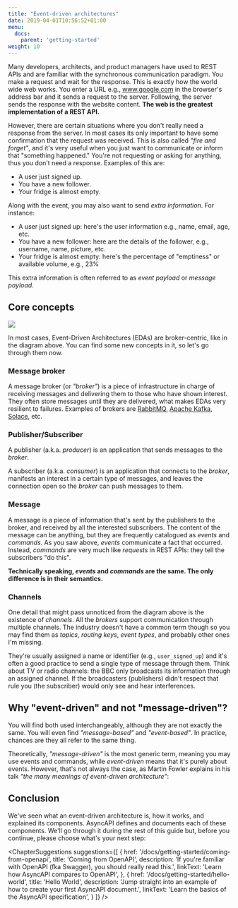 ```yaml
---
title: "Event-driven architectures"
date: 2019-04-01T10:56:52+01:00
menu:
  docs:
    parent: 'getting-started'
weight: 10
---
```


Many developers, architects, and product managers have used to REST APIs and are familiar with the synchronous communication paradigm. You make a request and wait for the response. This is exactly how the world wide web works. You enter a URL e.g., www.google.com in the browser's address bar and it sends a request to the server. Following, the server sends the response with the website content. **The web is the greatest implementation of a REST API.**

However, there are certain situations where you don't really need a response from the server. In most cases its only important to have some confirmation that the request was received. This is also called _"fire and forget"_, and it's very useful when you just want to communicate or inform that "something happened." You're not requesting or asking for anything, thus you don't need a response.  Examples of this are:

* A user just signed up.
* You have a new follower.
* Your fridge is almost empty.

Along with the event, you may also want to send _extra information_. For instance:

* A user just signed up: here's the user information e.g., name, email, age, etc.
* You have a new follower: here are the details of the follower, e.g., username, name, picture, etc.
* Your fridge is almost empty: here's the percentage of "emptiness" or available volume, e.g., 23%

This extra information is often referred to as _event payload_ or _message payload_.

## Core concepts

![](/img/diagrams/simple-event-driven.png)

In most cases, Event-Driven Architectures (EDAs) are broker-centric, like in the diagram above. You can find some new concepts in it, so let's go through them now.

### Message broker

A message broker (or _"broker"_) is a piece of infrastructure in charge of receiving messages and delivering them to those who have shown interest. They often store messages until they are delivered, what makes EDAs very resilient to failures. Examples of brokers are [RabbitMQ](https://rabbitmq.com), [Apache Kafka](http://kafka.apache.org/), [Solace](http://solace.com), etc.

### Publisher/Subscriber

A publisher (a.k.a. _producer_) is an application that sends messages to the _broker_.

A subscriber (a.k.a. _consumer_) is an application that connects to the _broker_, manifests an interest in a certain type of messages, and leaves the connection open so the _broker_ can push messages to them.

### Message

A message is a piece of information that's sent by the publishers to the broker, and received by all the interested subscribers. The content of the message can be anything, but they are frequently catalogued as _events_ and _commands_. As you saw above, _events_ communicate a fact that occurred. Instead, _commands_ are very much like _requests_ in REST APIs: they tell the subscribers "do this".

**Technically speaking, _events_ and _commands_ are the same. The only difference is in their semantics.**

### Channels

One detail that might pass unnoticed from the diagram above is the existence of _channels_. All the _brokers_ support communication through multiple channels. The industry doesn't have a common term though so you may find them as _topics_, _routing keys_, _event types_, and probably other ones I'm missing.

They're usually assigned a name or identifier (e.g., `user_signed_up`) and it's often a good practice to send a single type of message through them. Think about TV or radio channels: the BBC only broadcasts its information through an assigned channel. If the broadcasters (publishers) didn't respect that rule you (the subscriber) would only see and hear interferences.

## Why "event-driven" and not "message-driven"?

You will find both used interchangeably, although they are not exactly the same. You will even find _"message-based"_ and _"event-based"_. In practice, chances are they all refer to the same thing.

Theoretically, _"message-driven"_ is the most generic term, meaning you may use events and commands, while _event-driven_ means that it's purely about events. However, that's not always the case, as Martin Fowler explains in his talk _"the many meanings of event-driven architecture"_:

<div className="my-8">
  <YouTube id="STKCRSUsyP0" />
</div>

## Conclusion

We've seen what an event-driven architecture is, how it works, and explained its components. AsyncAPI defines and documents each of these components. We'll go through it during the rest of this guide but, before you continue, please choose what's your next step:

<ChapterSuggestions
  suggestions={[
    {
      href: '/docs/getting-started/coming-from-openapi',
      title: 'Coming from OpenAPI',
      description: 'If you\'re familiar with OpenAPI (fka Swagger), you should really read this.',
      linkText: 'Learn how AsyncAPI compares to OpenAPI',
    },
    {
      href: '/docs/getting-started/hello-world',
      title: 'Hello World',
      description: 'Jump straight into an example of how to create your first AsyncAPI document.',
      linkText: 'Learn the basics of the AsyncAPI specification',
    }
  ]}
/>
